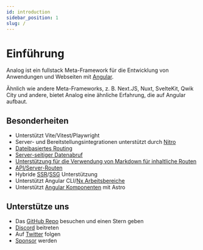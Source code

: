 ```yaml
---
id: introduction
sidebar_position: 1
slug: /
---
```


# Einführung

Analog ist ein fullstack Meta-Framework für die Entwicklung von Anwendungen und Webseiten mit [Angular](https://angular.dev).

Ähnlich wie andere Meta-Frameworks, z. B. Next.JS, Nuxt, SvelteKit, Qwik City und andere, bietet Analog eine ähnliche Erfahrung, die auf Angular aufbaut.

## Besonderheiten

- Unterstützt Vite/Vitest/Playwright
- Server- und Bereitstellungsintegrationen unterstützt durch [Nitro](https://nitro.unjs.io)
- [Dateibasiertes Routing](/docs/features/routing/overview)
- [Server-seitiger Datenabruf](/docs/features/data-fetching/server-side-data-fetching.md)
- [Unterstützung für die Verwendung von Markdown für inhaltliche Routen](/docs/features/routing/content)
- [API/Server-Routen](/docs/features/api/overview)
- Hybride [SSR](/docs/features/server/server-side-rendering)/[SSG](/docs/features/server/static-site-generation) Unterstützung
- Unterstützt Angular CLI/[Nx Arbeitsbereiche](/docs/integrations/nx)
- Unterstützt [Angular Komponenten](/docs/packages/astro-angular/overview) mit Astro

## Unterstütze uns

- Das [GitHub Repo](https://github.com/analogjs/analog) besuchen und einen Stern geben
- [Discord](https://chat.analogjs.org) beitreten
- Auf [Twitter](https://twitter.com/analogjs) folgen
- [Sponsor](/de/docs/sponsoring) werden
